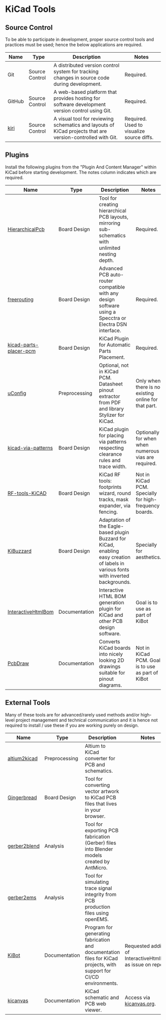 # KiCad Tools

## Source Control

To be able to participate in development, proper source control tools and practices must be used; hence the below applications are required.

| Name                                          | Type          | Description                                                                                                                    | Notes |
|-----------------------------------------------|---------------|--------------------------------------------------------------------------------------------------------------------------------|-------|
| Git                                           | Source Control | A distributed version control system for tracking changes in source code during development.                                   |    Required.   |
| GitHub                                        | Source Control | A web-based platform that provides hosting for software development version control using Git.                                 |   Required.   |
| [kiri](https://github.com/leoheck/kiri)       | Source Control | A visual tool for reviewing schematics and layouts of KiCad projects that are version-controlled with Git.                      | Required. Used to visualize source diffs. |

## Plugins

Install the following plugins from the "Plugin And Content Manager" within KiCad before starting development. The notes column indicates which are required. 

| Name                                          | Type             | Description                                                                                                                    | Notes                                     |
|-----------------------------------------------|------------------|--------------------------------------------------------------------------------------------------------------------------------|-------------------------------------------|
| [HierarchicalPcb](https://github.com/gauravmm/HierarchicalPcb) | Board Design      | Tool for creating hierarchical PCB layouts, mirroring sub-schematics with unlimited nesting depth.                             |                Required.                 |
| [freerouting](https://github.com/freerouting/freerouting) | Board Design      | Advanced PCB auto-router compatible with any design software using a Specctra or Electra DSN interface.                        |                Required.                 |
| [kicad-parts-placer-pcm](https://github.com/snhobbs/kicad-parts-placer-pcm) | Board Design      | KiCad Plugin for Automatic Parts Placement.                               |                Required.                 |
| [uConfig](https://github.com/Robotips/uConfig) | Preprocessing    | Optional, not in KiCad PCM. Datasheet pinout extractor from PDF and library Stylizer for KiCad.                                                            |  Only when there is no existing online for that part.   |
| [kicad-via-patterns](https://github.com/adamws/kicad-via-patterns) | Board Design      | KiCad plugin for placing via patterns respecting clearance rules and trace width.                                              | Optionally for when when numerous vias are required. |
| [RF-tools-KiCAD](https://github.com/easyw/RF-tools-KiCAD) | Board Design      | KiCad RF tools: footprints wizard, round tracks, mask expander, via fencing.                                                   | Not in KiCad PCM. Specially for high-frequency boards.      |
| [KiBuzzard](https://github.com/gregdavill/KiBuzzard) | Board Design      | Adaptation of the Eagle-based plugin Buzzard for KiCad, enabling easy creation of labels in various fonts with inverted backgrounds. | Specially for aesthetics.                 |
| [InteractiveHtmlBom](https://github.com/openscopeproject/InteractiveHtmlBom) | Documentation     | Interactive HTML BOM generation plugin for KiCad and other PCB design software.                                                |           Goal is to use as part of KiBot               |
| [PcbDraw](https://github.com/yaqwsx/PcbDraw) | Documentation     | Converts KiCad boards into nicely looking 2D drawings suitable for pinout diagrams.                                            |           Not in KiCad PCM. Goal is to use as part of KiBot               |

## External Tools

Many of these tools are for advanced/rarely used methods and/or high-level project management and technical communication and it is hence not required to install / use these if you are working purely on design.

| Name                                          | Type          | Description                                                                                                                    | Notes                                                      |
|-----------------------------------------------|---------------|--------------------------------------------------------------------------------------------------------------------------------|------------------------------------------------------------|
| [altium2kicad](https://github.com/thesourcerer8/altium2kicad) | Preprocessing  | Altium to KiCad converter for PCB and schematics.                                                                               |                                                            |
| [Gingerbread](https://github.com/wntrblm/Gingerbread) | Board Design   | Tool for converting vector artwork to KiCad PCB files that lives in your browser.                                               |                                                            |
| [gerber2blend](https://github.com/antmicro/gerber2blend) | Analysis       | Tool for exporting PCB fabrication (Gerber) files into Blender models created by AntMicro.                                      |                                                            |
| [gerber2ems](https://github.com/antmicro/gerber2ems) | Analysis       | Tool for simulating trace signal integrity from PCB production files using openEMS.                                             |                                                            |
| [KiBot](https://github.com/INTI-CMNB/KiBot)   | Documentation  | Program for generating fabrication and documentation files for KiCad projects, with support for CI/CD environments.             | Requested addition of InteractiveHtmlBom as issue on repo. |
| [kicanvas](https://github.com/theacodes/kicanvas) | Documentation  | KiCad schematic and PCB web viewer.                                                                                             | Access via [kicanvas.org](https://kicanvas.org/).          |
